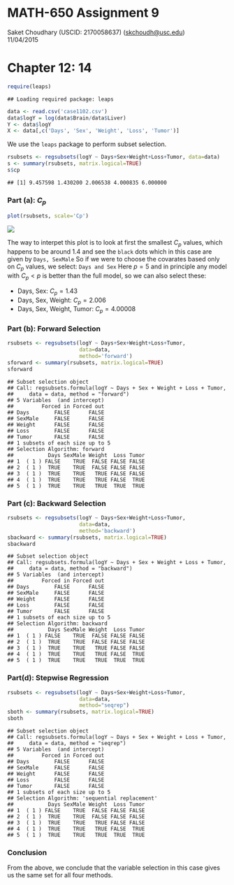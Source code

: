 # MATH-650 Assignment 9
Saket Choudhary (USCID: 2170058637) (skchoudh@usc.edu)  
11/04/2015  

# Chapter 12: 14


```r
require(leaps)
```

```
## Loading required package: leaps
```

```r
data <- read.csv('case1102.csv')
data$logY = log(data$Brain/data$Liver)
Y <- data$logY
X <- data[,c('Days', 'Sex', 'Weight', 'Loss', 'Tumor')]
```
We use the `leaps` package to perform subset selection.


```r
rsubsets <- regsubsets(logY ~ Days+Sex+Weight+Loss+Tumor, data=data)
s <- summary(rsubsets, matrix.logical=TRUE)
s$cp
```

```
## [1] 9.457598 1.430200 2.006538 4.000835 6.000000
```

### Part (a): $C_p$


```r
plot(rsubsets, scale='Cp')
```

![](assignment9_files/figure-html/unnamed-chunk-3-1.png) 

The way to interpet this plot is to look at first the smallest $C_p$ values,
which happens to be around 1.4 and see the `black` dots which in this case are given by `Days, SexMale`
So if we were to choose the covarates based only on $C_p$ values, we select: `Days and Sex`
Here $p=5$ and in principle any model with $C_p < p$ is better than the full model, so we can also select these:

- Days, Sex: $C_p = 1.43$
- Days, Sex, Weight: $C_p=2.006$
- Days, Sex, Weight, Tumor: $C_p=4.00008$

### Part (b): Forward Selection


```r
rsubsets <- regsubsets(logY ~ Days+Sex+Weight+Loss+Tumor, 
                       data=data, 
                       method='forward')
sforward <- summary(rsubsets, matrix.logical=TRUE)
sforward
```

```
## Subset selection object
## Call: regsubsets.formula(logY ~ Days + Sex + Weight + Loss + Tumor, 
##     data = data, method = "forward")
## 5 Variables  (and intercept)
##         Forced in Forced out
## Days        FALSE      FALSE
## SexMale     FALSE      FALSE
## Weight      FALSE      FALSE
## Loss        FALSE      FALSE
## Tumor       FALSE      FALSE
## 1 subsets of each size up to 5
## Selection Algorithm: forward
##           Days SexMale Weight  Loss Tumor
## 1  ( 1 ) FALSE    TRUE  FALSE FALSE FALSE
## 2  ( 1 )  TRUE    TRUE  FALSE FALSE FALSE
## 3  ( 1 )  TRUE    TRUE   TRUE FALSE FALSE
## 4  ( 1 )  TRUE    TRUE   TRUE FALSE  TRUE
## 5  ( 1 )  TRUE    TRUE   TRUE  TRUE  TRUE
```

### Part (c): Backward Selection


```r
rsubsets <- regsubsets(logY ~ Days+Sex+Weight+Loss+Tumor, 
                       data=data, 
                       method='backward')
sbackward <- summary(rsubsets, matrix.logical=TRUE)
sbackward
```

```
## Subset selection object
## Call: regsubsets.formula(logY ~ Days + Sex + Weight + Loss + Tumor, 
##     data = data, method = "backward")
## 5 Variables  (and intercept)
##         Forced in Forced out
## Days        FALSE      FALSE
## SexMale     FALSE      FALSE
## Weight      FALSE      FALSE
## Loss        FALSE      FALSE
## Tumor       FALSE      FALSE
## 1 subsets of each size up to 5
## Selection Algorithm: backward
##           Days SexMale Weight  Loss Tumor
## 1  ( 1 ) FALSE    TRUE  FALSE FALSE FALSE
## 2  ( 1 )  TRUE    TRUE  FALSE FALSE FALSE
## 3  ( 1 )  TRUE    TRUE   TRUE FALSE FALSE
## 4  ( 1 )  TRUE    TRUE   TRUE FALSE  TRUE
## 5  ( 1 )  TRUE    TRUE   TRUE  TRUE  TRUE
```

### Part(d): Stepwise Regression 


```r
rsubsets <- regsubsets(logY ~ Days+Sex+Weight+Loss+Tumor, 
                       data=data, 
                       method="seqrep")
sboth <- summary(rsubsets, matrix.logical=TRUE)
sboth
```

```
## Subset selection object
## Call: regsubsets.formula(logY ~ Days + Sex + Weight + Loss + Tumor, 
##     data = data, method = "seqrep")
## 5 Variables  (and intercept)
##         Forced in Forced out
## Days        FALSE      FALSE
## SexMale     FALSE      FALSE
## Weight      FALSE      FALSE
## Loss        FALSE      FALSE
## Tumor       FALSE      FALSE
## 1 subsets of each size up to 5
## Selection Algorithm: 'sequential replacement'
##           Days SexMale Weight  Loss Tumor
## 1  ( 1 ) FALSE    TRUE  FALSE FALSE FALSE
## 2  ( 1 )  TRUE    TRUE  FALSE FALSE FALSE
## 3  ( 1 )  TRUE    TRUE   TRUE FALSE FALSE
## 4  ( 1 )  TRUE    TRUE   TRUE FALSE  TRUE
## 5  ( 1 )  TRUE    TRUE   TRUE  TRUE  TRUE
```

### Conclusion

From the above, we conclude that the variable selection in this case gives us the same 
set for all four methods.


